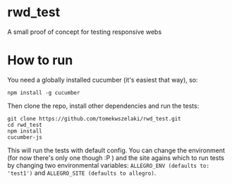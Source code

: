 # rwd_test
A small proof of concept for testing responsive webs

# How to run
You need a globally installed cucumber (it's easiest that way), so:
```
npm install -g cucumber
```
Then clone the repo, install other dependencies and run the tests:
```
git clone https://github.com/tomekwszelaki/rwd_test.git
cd rwd_test
npm install
cucumber-js
```
This will run the tests with default config. You can change the environment (for now there's only one though :P ) and the site agains which to run tests by changing two environmental variables: `ALLEGRO_ENV (defaults to: 'test1')` and `ALLEGRO_SITE (defaults to allegro)`. 
